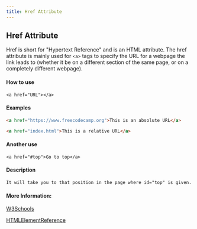 ```yaml
---
title: Href Attribute
---
```

## Href Attribute

Href is short for "Hypertext Reference" and is an HTML attribute.  The href attribute is mainly used for `<a>` tags to specify the URL for a webpage the link leads to (whether it be on a different section of the same page, or on a completely different webpage).  

#### How to use
`<a href="URL"></a>`

#### Examples
```html
<a href="https://www.freecodecamp.org">This is an absolute URL</a>

<a href="index.html">This is a relative URL</a>
```
#### Another use
`<a href="#top">Go to top</a>`
#### Description
`It will take you to that position in the page where id="top" is given.`


#### More Information:
[W3Schools](https://www.w3schools.com/tags/att_href.asp)

[HTMLElementReference](https://developer.mozilla.org/en-US/docs/Web/HTML/Element/a)
